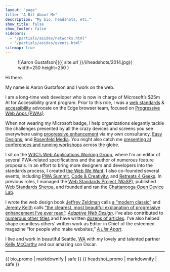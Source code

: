 ```yaml
---
layout: "page"
title: "A Bit About Me"
description: "My bio, headshots, etc."
show_title: false
show_footer: false
sidebars: 
  - "/partials/asides/networks.html"
  - "/partials/asides/events.html"
sitemap: true
---
```


<figure class="media-container media-container--right">

![Aaron Gustafson]({{ site.url }}/i/headshots/2014.jpg){ width=250 height=250 }

</figure>

Hi there.
  
My name is Aaron Gustafson and I work on the web.

I am a long-time web developer who is now in charge of Microsoft’s $25m AI for Accessibility grant program. Prior to this role, I was a [web standards](/tags/web-standards/) & [accessibility](/tags/accessibility/) advocate on the Edge browser team, focused on [Progressive Web Apps (PWAs)](/tags/progressive-web-apps/).

When not wearing my Microsoft badge, I help organizations elegantly tackle the challenges presented by all the crazy devices and screens you see everywhere using [progressive enhancement](/tags/progressive-enhancement/) via my own consultancy, [Easy Designs](http://easy-designs.net), and [Rosenfeld Media](https://rosenfeldmedia.com/training/). You might also catch me  [presenting at conferences and running workshops](/speaking-engagements/) across the globe.

I sit on the [<abbr title="World Wide Web Consortium">W3C</abbr>’s Web Applications Working Group](https://www.w3.org/groups/wg/webapps), where I’m an editor of several PWA-related specifications and the author of numerous feature proposals. In an effort to bring more designers and developers into the standards process, I created [the Web We Want](https://webwewant.fyi). I also co-founded several events, including [PWA Summit](https://pwasummit.org), [Code & Creativity](http://codeandcreativity.com), and [Retreats 4 Geeks](http://retreats4geeks.com). In previous roles, I managed the [Web Standards Project (WaSP)](http://webstandards.org), published [Web Standards Sherpa](http://webstandardssherpa.com), and founded and ran the [Chattanooga Open Device Lab](http://chadevicelab.org).

I wrote the web design book [Jeffrey Zeldman](http://zeldman.com) calls [a “modern classic”](https://alistapart.com/column/doctor-is-in) and [Jeremy Keith](http://adactio.com) calls [“the clearest, most beautiful explanation of progressive enhancement I’ve ever read”](https://adaptivewebdesign.info#adaptive-web-design-preview): [<cite>Adaptive Web Design</cite>](https://adaptivewebdesign.info). I’ve also contributed to [numerous other titles](/publications/#books) and have written [dozens of articles](/publications/#articles). I’ve also helped shape countless others’ written work as Editor in Chief of the esteemed magazine “for people who make websites,” [<cite>A List Apart</cite>](http://alistapart.com).

I live and work in beautiful Seattle, <abbr title="Washington">WA</abbr> with my lovely and talented partner [Kelly McCarthy](https://twitter.com/ShirleyTemper) and our amazing son Oscar.

<hr>

{{ bio_promo | markdownify | safe }}
{{ headshot_promo | markdownify | safe }}

